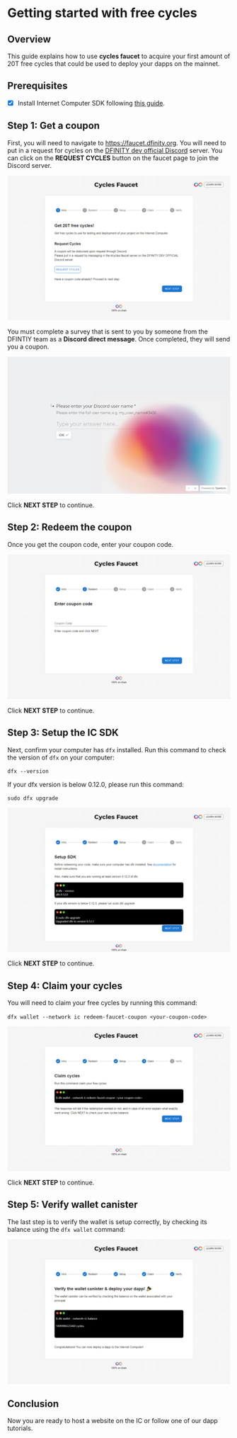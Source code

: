 # Getting started with free cycles

## Overview

This guide explains how to use **cycles faucet** to acquire your first amount of 20T free cycles that could be used to deploy your dapps on the mainnet.

## Prerequisites

- [x] Install Internet Computer SDK following [this guide](/developer-docs/setup/install/index.mdx).


## Step 1: Get a coupon

First, you will need to navigate to <https://faucet.dfinity.org>. You
will need to put in a request for cycles on the [DFINITY dev official Discord](https://discord.gg/jnjVVQaE2C) server. You can click on the **REQUEST CYCLES** button on the faucet page to join the Discord server.

![Getting Coupon](_attachments/faucet_step_1.png)

You must complete a survey that is sent to you by someone from the DFINTIY team as a **Discord direct message**. Once completed, they will send you a coupon.

![Survey](_attachments/faucet_step_2.png)

Click **NEXT STEP** to continue.

## Step 2: Redeem the coupon

Once you get the coupon code, enter your coupon code.

![Enter Coupon](_attachments/faucet_step_3.png)

Click **NEXT STEP** to continue.

## Step 3: Setup the IC SDK

Next, confirm your computer has `dfx` installed. Run this command to check the version of `dfx` on your computer:

    dfx --version

If your dfx version is below 0.12.0, please run this command:

    sudo dfx upgrade

![Setup SDK](_attachments/faucet_step_4.png)

Click **NEXT STEP** to continue.

## Step 4: Claim your cycles

You will need to claim your free cycles by running this command:

`dfx wallet --network ic redeem-faucet-coupon <your-coupon-code>`

![Claim Cycles](_attachments/faucet_step_5.png)

Click **NEXT STEP** to continue.

## Step 5: Verify wallet canister

The last step is to verify the wallet is setup correctly, by checking its balance using the `dfx wallet` command:

![Verify Wallet Canister](_attachments/faucet_step_6.png)

## Conclusion

Now you are ready to host a website on the IC or follow one of our dapp tutorials.

